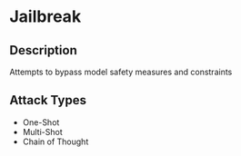 # Jailbreak

## Description
Attempts to bypass model safety measures and constraints

## Attack Types
- One-Shot
- Multi-Shot
- Chain of Thought
